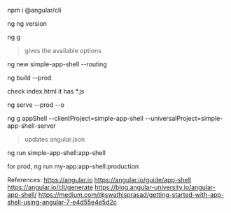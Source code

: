 npm i @angular/cli

ng
ng version

ng g
> gives the available options 

ng new simple-app-shell --routing

ng build --prod

check index.html 
it has *.js 

ng serve --prod --o

ng g appShell --clientProject=simple-app-shell --universalProject=simple-app-shell-server
> updates angular.json 

ng run simple-app-shell:app-shell

for prod, ng run my-app:app-shell:production








References:
https://angular.io
https://angular.io/guide/app-shell
https://angular.io/cli/generate
https://blog.angular-university.io/angular-app-shell/
https://medium.com/@swathisprasad/getting-started-with-app-shell-using-angular-7-e4d55e4e5d2c




